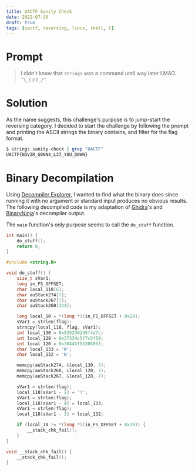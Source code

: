 ```yaml
---
title: UACTF Sanity Check
date: 2022-07-30
draft: true
tags: [uactf, reversing, linux, shell, C]
---
```

# Prompt
> I didn't know that `strings` was a command until way later LMAO. `¯\_(ツ)_/¯`

# Solution
As the name suggests, this challenge's purpose is to jump-start the reversing category. I decided to start the challenge by following the prompt and printing the ASCII strings the binary contains, and filter for the flag format.

```sh
$ strings sanity-check | grep "UACTF"
UACTF{N3V3R_G0NN4_L37_Y0U_D0WN}
```

# Binary Decompilation
Using [Decompiler Explorer](https://dogbolt.org), I wanted to find what the binary does since running it with no argument or standard input produces no obvious results. The following decompiled code is my adaptation of [Ghidra](https://ghidra-sre.org)'s and [BinaryNinja](https://binary.ninja)'s decompiler output.

The `main` function's only purpose seems to call the `do_stuff` function.

```c
int main() {
	do_stuff();
	return 0;
}
```

```c
#include <string.h>

void do_stuff() {
	size_t sVar1;
	long in_FS_OFFSET;
	char local_118[6];
	char auStack274[7];
	char auStack267[7];
	char auStack260[244];

	long local_10 = *(long *)(in_FS_OFFSET + 0x28);
	sVar1 = strlen(flag);
	strncpy(local_118, flag, sVar1);
	int local_130 = 0x525230245f4d7c;
	int local_128 = 0x37334c5f7c5f59;
	int local_120 = 0x30445f5530595f;
	char local_133 = 'W';
	char local_132 = 'N';

	memcpy(auStack274, &local_130, 7);
	memcpy(auStack260, &local_120, 7);
	memcpy(auStack267, &local_128, 7);

	sVar1 = strlen(flag);
	local_118[sVar1 - 2] = '!';
	sVar1 = strlen(flag);
	local_118[sVar1 - 4] = local_133;
	sVar1 = strlen(flag);
	local_118[sVar1 - 3] = local_132;

	if (local_10 != *(long *)(in_FS_OFFSET + 0x28)) {
		__stack_chk_fail();
	}
}
```

```c
void __stack_chk_fail() {
	__stack_chk_fail();
}
```
